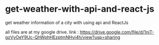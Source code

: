 # get-weather-with-api-and-react-js
get weather information of a city with using  api and ReactJs

all files are at my google drive. 
link : https://drive.google.com/file/d/1niT-gzVyOeY9Uc-QhWphHEzptmNHvi4h/view?usp=sharing
